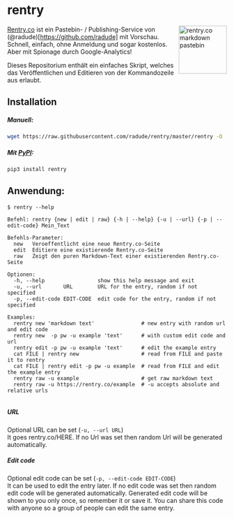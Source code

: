 # rentry

<a href="https://rentry.co/"><img width="110" height="110" src="https://rentry.co/static/logo-border-fit.png" align="right" alt="rentry.co markdown pastebin"></a>

[Rentry.co](https://rentry.co) ist ein Pastebin- / Publishing-Service von (@radude)[https://github.com/radude] mit Vorschau. Schnell, einfach, ohne Anmeldung und sogar kostenlos. Aber mit Spionage durch Google-Analytics!  

Dieses Repositorium enth&auml;lt ein einfaches Skript, welches das Ver&ouml;ffentlichen und Editieren von der Kommandozeile aus erlaubt.

  
## Installation

##### Manuell:  
```sh
wget https://raw.githubusercontent.com/radude/rentry/master/rentry -O ./rentry && chmod +x ./rentry
```

##### Mit [PyPI](https://pypi.python.org/pypi/rentry):
```sh
pip3 install rentry
```

## Anwendung:

```console
$ rentry --help

Befehl: rentry {new | edit | raw} {-h | --help} {-u | --url} {-p | --edit-code} Mein_Text

Befehls-Parameter:
  new   Veroeffentlicht eine neue Rentry.co-Seite
  edit  Editiere eine existierende Rentry.co-Seite
  raw   Zeigt den puren Markdown-Text einer existierenden Rentry.co-Seite
  
Optionen:
  -h, --help                 show this help message and exit
  -u, --url       URL        URL for the entry, random if not specified
  -p, --edit-code EDIT-CODE  edit code for the entry, random if not specified
    
Examples:
  rentry new 'markdown text'               # new entry with random url and edit code
  rentry new  -p pw -u example 'text'      # with custom edit code and url 
  rentry edit -p pw -u example 'text'      # edit the example entry
  cat FILE | rentry new                    # read from FILE and paste it to rentry
  cat FILE | rentry edit -p pw -u example  # read from FILE and edit the example entry
  rentry raw -u example                    # get raw markdown text
  rentry raw -u https://rentry.co/example  # -u accepts absolute and relative urls
    
```

##### URL

Optional URL can be set (`-u, --url URL`)  
It goes rentry.co/HERE. If no Url was set then random Url will be generated automatically.

##### Edit code

Optional edit code can be set (`-p, --edit-code EDIT-CODE`)  
It can be used to edit the entry later. If no edit code was set then random edit code will be generated automatically. Generated edit code will be shown to you only once, so remember it or save it. You can share this code with anyone so a group of people can edit the same entry.

